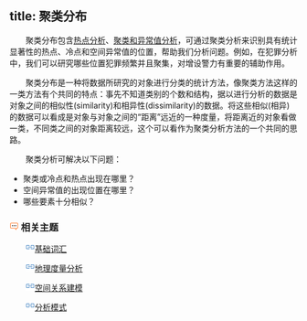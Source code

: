 title: 聚类分布
---

　　聚类分布包含[热点分析](HotSpotAnalyst.html)、[聚类和异常值分析](ClusterOutlierAnalyst.html)，可通过聚类分析来识别具有统计显著性的热点、冷点和空间异常值的位置，帮助我们分析问题。例如，在犯罪分析中，我们可以研究哪些位置犯罪频繁并且聚集，对增设警力有重要的辅助作用。

　　聚类分布是一种将数据所研究的对象进行分类的统计方法，像聚类方法这样的一类方法有个共同的特点：事先不知道类别的个数和结构，据以进行分析的数据是对象之间的相似性(similarity)和相异性(dissimilarity)的数据。将这些相似(相异)的数据可以看成是对象与对象之间的“距离”远近的一种度量，将距离近的对象看做一类，不同类之间的对象距离较远，这个可以看作为聚类分析方法的一个共同的思路。

　　聚类分析可解决以下问题：

- 聚类或冷点和热点出现在哪里？
- 空间异常值的出现位置在哪里？
- 哪些要素十分相似？


### ![](../img/seealso.png) 相关主题

　　![](../img/smalltitle.png)[基础词汇](BasicVocabulary.html)

　　![](../img/smalltitle.png)[地理度量分析](MeasureGeographicDistributions.html)

　　![](../img/smalltitle.png)[空间关系建模](SpatialRelationshipModeling.html)

　　![](../img/smalltitle.png)[分析模式](AnalyzingPatterns.html)


